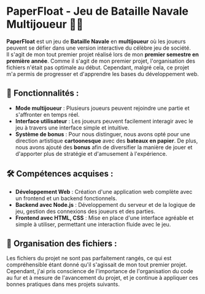 # PaperFloat - Jeu de Bataille Navale Multijoueur 🌊⚓

**PaperFloat** est un jeu de **Bataille Navale** en **multijoueur** où les joueurs peuvent se défier dans une version interactive du célèbre jeu de société.  
Il s'agit de mon tout premier projet réalisé lors de mon **premier semestre en première année**. Comme il s'agit de mon premier projet, l'organisation des fichiers n'était pas optimale au début. Cependant, malgré cela, ce projet m'a permis de progresser et d'apprendre les bases du développement web.

## 🚀 Fonctionnalités :
- **Mode multijoueur** : Plusieurs joueurs peuvent rejoindre une partie et s'affronter en temps réel.
- **Interface utilisateur** : Les joueurs peuvent facilement interagir avec le jeu à travers une interface simple et intuitive.
- **Système de bonus** : Pour nous distinguer, nous avons opté pour une direction artistique **cartoonesque** avec des **bateaux en papier**. De plus, nous avons ajouté des **bonus** afin de diversifier la manière de jouer et d'apporter plus de stratégie et d'amusement à l'expérience.

## 🛠️ Compétences acquises :
- **Développement Web** : Création d'une application web complète avec un frontend et un backend fonctionnels.
- **Backend avec Node.js** : Développement du serveur et de la logique de jeu, gestion des connexions des joueurs et des parties.
- **Frontend avec HTML, CSS** : Mise en place d'une interface agréable et simple à utiliser, permettant une interaction fluide avec le jeu.

## 📂 Organisation des fichiers :
Les fichiers du projet ne sont pas parfaitement rangés, ce qui est compréhensible étant donné qu'il s'agissait de mon tout premier projet. Cependant, j'ai pris conscience de l'importance de l'organisation du code au fur et à mesure de l'avancement du projet, et je continue à appliquer ces bonnes pratiques dans mes projets suivants.
